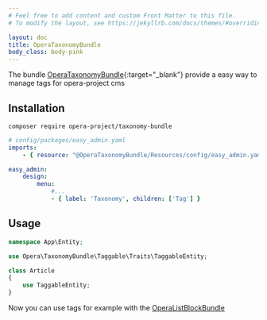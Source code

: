 ```yaml
---
# Feel free to add content and custom Front Matter to this file.
# To modify the layout, see https://jekyllrb.com/docs/themes/#overriding-theme-defaults

layout: doc
title: OperaTaxonomyBundle
body_class: body-pink
---
```


The bundle [OperaTaxonomyBundle](https://github.com/opera-project/OperaTaxonomyBundle){:target="_blank"} provide a easy way to manage tags for opera-project cms

## Installation

````
composer require opera-project/taxonomy-bundle
````

```yaml
# config/packages/easy_admin.yaml
imports:
    - { resource: "@OperaTaxonomyBundle/Resources/config/easy_admin.yaml" }

easy_admin:
    design:
        menu:
            #...
            - { label: 'Taxonomy', children: ['Tag'] }

```


## Usage

```php
namespace App\Entity;

use Opera\TaxonomyBundle\Taggable\Traits\TaggableEntity;

class Article
{
    use TaggableEntity;
}
```

Now you can use tags for example with the [OperaListBlockBundle](/OperaListBlockBundle)
